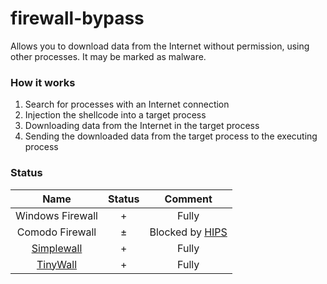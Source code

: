 # firewall-bypass
Allows you to download data from the Internet without permission, using other processes. It may be marked as malware. 
### How it works  
 1) Search for processes with an Internet connection
 2) Injection the shellcode into a target process
 3) Downloading data from the Internet in the target process
 4) Sending the downloaded data from the target process to the executing process
### Status
| Name | Status | Comment
| :-: | :-: | :-:
| Windows Firewall | + | Fully
| Comodo Firewall | ± | Blocked by [HIPS](https://en.wikipedia.org/wiki/Intrusion_detection_system/)
| [Simplewall](https://github.com/henrypp/simplewall/) | + | Fully
| [TinyWall](https://github.com/pylorak/TinyWall/) | + | Fully